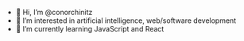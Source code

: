 - 👋 Hi, I’m @conorchinitz
- 👀 I’m interested in artificial intelligence, web/software development
- 🌱 I’m currently learning JavaScript and React

<!---
conorchinitz/conorchinitz is a ✨ special ✨ repository because its `README.md` (this file) appears on your GitHub profile.
You can click the Preview link to take a look at your changes.
--->
